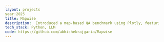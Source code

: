 ```yaml
---
layout: projects
year:2025
title: Mapwise
description:  Introduced a map-based QA benchmark using Plotly, featuring 1,000 questions each for the USA, India, and China. Conducted evaluations of multiple LLMs, revealing a 20-50% performance gap compared to humans, and identified a tendency for hallucinations in counterfactual data scenarios.
tech_stack: Python, LLM
code: https://github.com/abhishekrajgaria/Mapwise
---
```

